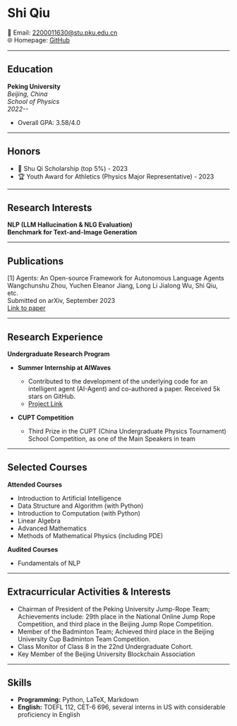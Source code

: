 # Shi Qiu

📧 Email: 2200011630@stu.pku.edu.cn  
🌐 Homepage: [GitHub](https://github.com/StephenQSstarThomas)

---

## Education

**Peking University**  
*Beijing, China*  
*School of Physics*  
*2022--*  
- Overall GPA: 3.58/4.0  

---

## Honors

- 🏅 Shu Qi Scholarship (top 5%) - 2023  
- 🏆 Youth Award for Athletics (Physics Major Representative) - 2023  

---

## Research Interests

**NLP (LLM Hallucination & NLG Evaluation)**  
**Benchmark for Text-and-Image Generation**

---

## Publications

[1] Agents: An Open-source Framework for Autonomous Language Agents  
Wangchunshu Zhou, Yuchen Eleanor Jiang, Long Li Jialong Wu, Shi Qiu, etc.  
Submitted on arXiv, September 2023  
[Link to paper](https://arxiv.org/abs/2309.07870)

---

## Research Experience

**Undergraduate Research Program**

- **Summer Internship at AIWaves**
  - Contributed to the development of the underlying code for an intelligent agent (AI-Agent) and co-authored a paper. Received 5k stars on GitHub.
  - [Project Link](https://github.com/aiwaves-cn/agents)

- **CUPT Competition**
  - Third Prize in the CUPT (China Undergraduate Physics Tournament) School Competition, as one of the Main Speakers in team

---

## Selected Courses

**Attended Courses**
- Introduction to Artificial Intelligence
- Data Structure and Algorithm (with Python)
- Introduction to Computation (with Python)
- Linear Algebra
- Advanced Mathematics
- Methods of Mathematical Physics (including PDE)

**Audited Courses**
- Fundamentals of NLP

---

## Extracurricular Activities & Interests

- Chairman of President of the Peking University Jump-Rope Team; Achievements include: 29th place in the National Online Jump Rope Competition, and third place in the Beijing Jump Rope Competition.
- Member of the Badminton Team; Achieved third place in the Beijing University Cup Badminton Team Competition.
- Class Monitor of Class 8 in the 22nd Undergraduate Cohort.
- Key Member of the Beijing University Blockchain Association

---

## Skills

- **Programming:** Python, LaTeX, Markdown
- **English:** TOEFL 112, CET-6 696, several interns in US with considerable proficiency in English

